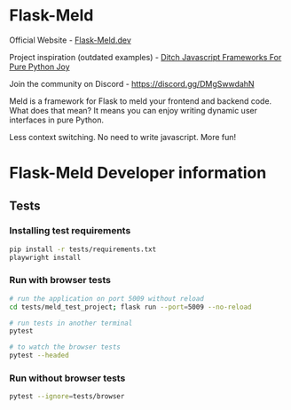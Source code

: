 # Flask-Meld

Official Website - [Flask-Meld.dev](https://www.flask-meld.dev)

Project inspiration (outdated examples) - [Ditch Javascript Frameworks For Pure Python Joy](https://michaelabrahamsen.com/posts/flask-meld-ditch-javascript-frameworks-for-pure-python-joy/) 

Join the community on Discord - https://discord.gg/DMgSwwdahN

Meld is a framework for Flask to meld your frontend and backend code. What does
that mean? It means you can enjoy writing dynamic user interfaces in pure Python.

Less context switching.
No need to write javascript.
More fun!

# Flask-Meld Developer information

## Tests

### Installing test requirements

```sh
pip install -r tests/requirements.txt
playwright install
```


### Run with browser tests

```sh
# run the application on port 5009 without reload
cd tests/meld_test_project; flask run --port=5009 --no-reload

# run tests in another terminal
pytest

# to watch the browser tests
pytest --headed
```

### Run without browser tests

```sh
pytest --ignore=tests/browser
```

